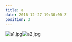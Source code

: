```yaml
---
title: a
date: 2016-12-27 19:30:00 Z
position: 3
---
```


![a1.jpg](/uploads/a1.jpg)![a2.jpg](/uploads/a2.jpg)